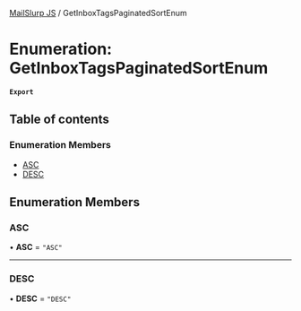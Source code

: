 [MailSlurp JS](../README.md) / GetInboxTagsPaginatedSortEnum

# Enumeration: GetInboxTagsPaginatedSortEnum

**`Export`**

## Table of contents

### Enumeration Members

- [ASC](GetInboxTagsPaginatedSortEnum.md#asc)
- [DESC](GetInboxTagsPaginatedSortEnum.md#desc)

## Enumeration Members

### ASC

• **ASC** = ``"ASC"``

___

### DESC

• **DESC** = ``"DESC"``
